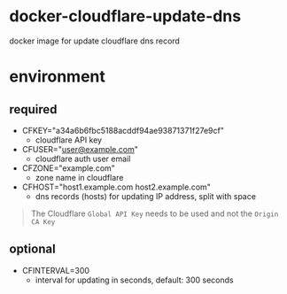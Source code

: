 # docker-cloudflare-update-dns
docker image for update cloudflare dns record

# environment

## required

* CFKEY="a34a6b6fbc5188acddf94ae93871371f27e9cf"
	* cloudflare API key
* CFUSER="user@example.com"
	* cloudflare auth user email
* CFZONE="example.com"
	* zone name in cloudflare
* CFHOST="host1.example.com host2.example.com"
	* dns records (hosts) for updating IP address, split with space

> The Cloudflare `Global API Key` needs to be used and not the `Origin CA Key`

## optional

* CFINTERVAL=300
	* interval for updating in seconds, default: 300 seconds
